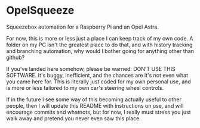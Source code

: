 OpelSqueeze
===========

Squeezebox automation for a Raspberry Pi and an Opel Astra.



For now, this is more or less just a place I can keep track of my own code. A folder on my PC isn't the greatest place to do that, and with history tracking and branching automation, why would I bother going for anything other than github?

If you've landed here somehow, please be warned: DON'T USE THIS SOFTWARE. It's buggy, inefficient, and the chances are it's not even what you came here for. This is literally just coded for my own personal use, and is more or less tailored to my own car's steering wheel controls.

If in the future I see some way of this becoming actually useful to other people, then I will update this README with instructions on use, and will encourage commits and whatnots, but for now, I really must stress you just walk away and pretend you never even saw this place.

